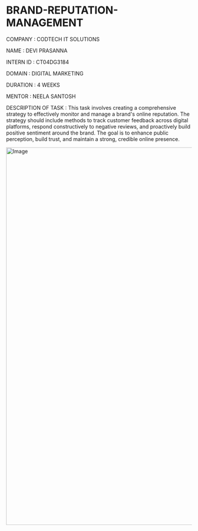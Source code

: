 # BRAND-REPUTATION-MANAGEMENT

COMPANY : CODTECH IT SOLUTIONS

NAME : DEVI PRASANNA

INTERN ID : CT04DG3184

DOMAIN : DIGITAL MARKETING

DURATION : 4 WEEKS

MENTOR : NEELA SANTOSH

DESCRIPTION OF TASK : This task involves creating a comprehensive strategy to effectively monitor and manage a brand's online reputation. The strategy should include methods to track customer feedback across digital platforms, respond constructively to negative reviews, and proactively build positive sentiment around the brand. The goal is to enhance public perception, build trust, and maintain a strong, credible online presence.

<img width="1024" height="1024" alt="Image" src="https://github.com/user-attachments/assets/33b97285-ca2b-484b-8544-5b824fa1c305" />
